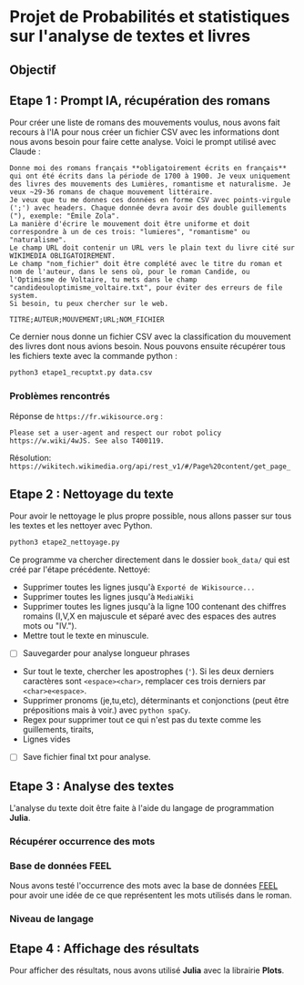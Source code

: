 # Projet de Probabilités et statistiques sur l'analyse de textes et livres

## Objectif

## Etape 1 : Prompt IA, récupération des romans
Pour créer une liste de romans des mouvements voulus, nous avons fait recours à l'IA pour nous créer un fichier CSV avec les informations dont nous avons besoin pour faire cette analyse. Voici le prompt utilisé avec Claude :

```
Donne moi des romans français **obligatoirement écrits en français** qui ont été écrits dans la période de 1700 à 1900. Je veux uniquement des livres des mouvements des Lumières, romantisme et naturalisme. Je veux ~29-36 romans de chaque mouvement littéraire.
Je veux que tu me donnes ces données en forme CSV avec points-virgule (';') avec headers. Chaque donnée devra avoir des double guillements ("), exemple: "Émile Zola". 
La manière d'écrire le mouvement doit être uniforme et doit correspondre à un de ces trois: "lumieres", "romantisme" ou "naturalisme".
Le champ URL doit contenir un URL vers le plain text du livre cité sur WIKIMEDIA OBLIGATOIREMENT.
Le champ "nom_fichier" doit être complété avec le titre du roman et nom de l'auteur, dans le sens où, pour le roman Candide, ou l'Optimisme de Voltaire, tu mets dans le champ "candideouloptimisme_voltaire.txt", pour éviter des erreurs de file system.
Si besoin, tu peux chercher sur le web.

TITRE;AUTEUR;MOUVEMENT;URL;NOM_FICHIER
```

Ce dernier nous donne un fichier CSV avec la classification du mouvement des livres dont nous avions besoin. Nous pouvons ensuite récupérer tous les fichiers texte avec la commande python :

```bash
python3 etape1_recuptxt.py data.csv
```

### Problèmes rencontrés
Réponse de `https://fr.wikisource.org` :
```
Please set a user-agent and respect our robot policy https://w.wiki/4wJS. See also T400119.
```
Résolution: `https://wikitech.wikimedia.org/api/rest_v1/#/Page%20content/get_page_`

## Etape 2 : Nettoyage du texte
Pour avoir le nettoyage le plus propre possible, nous allons passer sur tous les textes et les nettoyer avec Python.

```bash
python3 etape2_nettoyage.py
```
Ce programme va chercher directement dans le dossier `book_data/` qui est créé par l'étape précédente.
Nettoyé:
- Supprimer toutes les lignes jusqu'à `Exporté de Wikisource...`
- Supprimer toutes les lignes jusqu'à `MediaWiki`
- Supprimer toutes les lignes jusqu'à la ligne 100 contenant des chiffres romains (I,V,X en majuscule et séparé avec des espaces des autres mots ou "IV.").
- Mettre tout le texte en minuscule.
- [ ] Sauvegarder pour analyse longueur phrases
- Sur tout le texte, chercher les apostrophes (`'`). Si les deux derniers caractères sont `<espace><char>`, remplacer ces trois derniers par `<char>e<espace>`.
- Supprimer pronoms (je,tu,etc), déterminants et conjonctions (peut être prépositions mais à voir.) avec `python spaCy`.
- Regex pour supprimer tout ce qui n'est pas du texte comme les guillements, tiraits, 
- Lignes vides
- [ ] Save fichier final txt pour analyse.

## Etape 3 : Analyse des textes
L'analyse du texte doit être faite à l'aide du langage de programmation **Julia**.

### Récupérer occurrence des mots

### Base de données FEEL
Nous avons testé l'occurrence des mots avec la base de données [FEEL](http://advanse.lirmm.fr/feel.php) pour avoir une idée de ce que représentent les mots utilisés dans le roman.

### Niveau de langage

### 

## Etape 4 : Affichage des résultats
Pour afficher des résultats, nous avons utilisé **Julia** avec la librairie **Plots**.